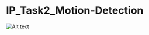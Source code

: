 # IP_Task2_Motion-Detection

![Alt text](https://github.com/TRF-Image-Processing-Domain/Optical-Flow/blob/master/Videos/res.gif)
